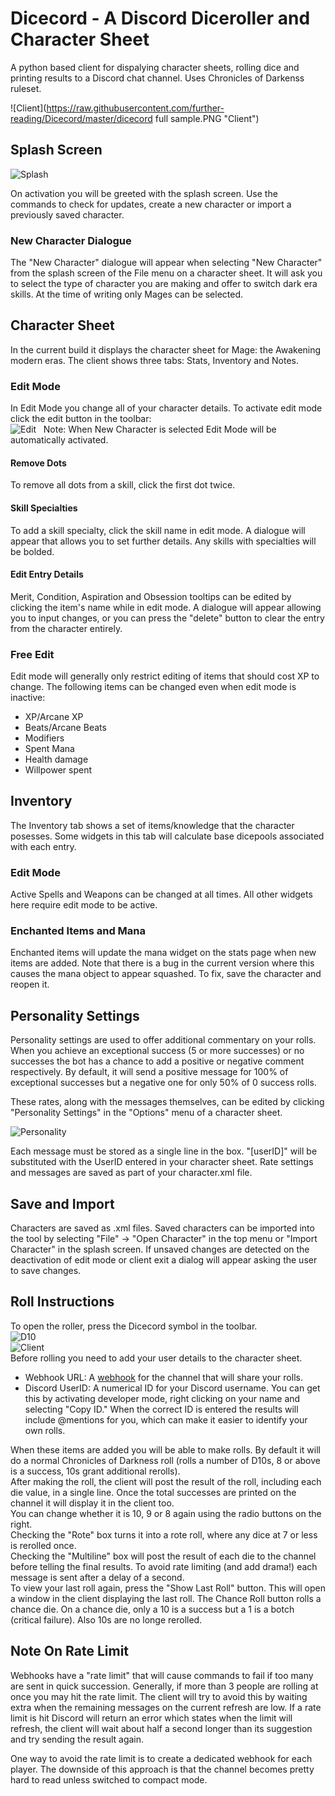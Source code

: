 # Dicecord - A Discord Diceroller and Character Sheet
A python based client for dispalying character sheets, rolling dice and printing results to a Discord chat channel. Uses Chronicles of Darkenss ruleset.

![Client](https://raw.githubusercontent.com/further-reading/Dicecord/master/dicecord full sample.PNG "Client")  

## Splash Screen
![Splash](https://raw.githubusercontent.com/further-reading/Dicecord/master/splash.PNG "Splash Screen")

On activation you will be greeted with the splash screen. Use the commands to check for updates, create a new character or import a previously saved character.

### New Character Dialogue
The "New Character" dialogue will appear when selecting "New Character" from the splash screen of the File menu on a character sheet. It will ask you to select the type of character you are making and offer to switch dark era skills. At the time of writing only Mages can be selected.

## Character Sheet
In the current build it displays the character sheet for Mage: the Awakening modern eras. The client shows three tabs: Stats, Inventory and Notes.

### Edit Mode
In Edit Mode you change all of your character details. To activate edit mode click the edit button in the toolbar:  
![Edit](https://raw.githubusercontent.com/further-reading/Dicecord/master/code/images/edit.ico "Edit")  
Note: When New Character is selected Edit Mode will be automatically activated.

#### Remove Dots
To remove all dots from a skill, click the first dot twice.

#### Skill Specialties
To add a skill specialty, click the skill name in edit mode. A dialogue will appear that allows you to set further details. Any skills with specialties will be bolded.

#### Edit Entry Details
Merit, Condition, Aspiration and Obsession tooltips can be edited by clicking the item's name while in edit mode. A dialogue will appear allowing you to input changes, or you can press the "delete" button to clear the entry from the character entirely.

### Free Edit
Edit mode will generally only restrict editing of items that should cost XP to change. The following items can be changed even when edit mode is inactive:

- XP/Arcane XP
- Beats/Arcane Beats
- Modifiers
- Spent Mana
- Health damage
- Willpower spent

## Inventory
The Inventory tab shows a set of items/knowledge that the character posesses. Some widgets in this tab will calculate base dicepools associated with each entry.

### Edit Mode
Active Spells and Weapons can be changed at all times. All other widgets here require edit mode to be active.

### Enchanted Items and Mana
Enchanted items will update the mana widget on the stats page when new items are added. Note that there is a bug in the current version where this causes the mana object to appear squashed. To fix, save the character and reopen it.

## Personality Settings
Personality settings are used to offer additional commentary on your rolls. When you achieve an exceptional success (5 or more successes) or no successes the bot has a chance to add a positive or negative comment respectively. By default, it will send a positive message for 100% of exceptional successes but a negative one for only 50% of 0 success rolls.

These rates, along with the messages themselves, can be edited by clicking "Personality Settings" in the "Options" menu of a character sheet.

![Personality](https://raw.githubusercontent.com/further-reading/Dicecord/master/personality.PNG "Personality")

Each message must be stored as a single line in the box. "[userID]" will be substituted with the UserID entered in your character sheet. Rate settings and messages are saved as part of your character.xml file.

## Save and Import
Characters are saved as .xml files. Saved characters can be imported into the tool by selecting "File" -> "Open Character" in the top menu or "Import Character" in the splash screen. If unsaved changes are detected on the deactivation of edit mode or client exit a dialog will appear asking the user to save changes.

## Roll Instructions
To open the roller, press the Dicecord symbol in the toolbar.  
![D10](https://raw.githubusercontent.com/further-reading/Dicecord/master/code/images/D10.ico "D10")  
![Client](https://raw.githubusercontent.com/further-reading/Dicecord/master/client.PNG "Client")  
Before rolling you need to add your user details to the character sheet.
* Webhook URL: A [webhook](https://support.discordapp.com/hc/en-us/articles/228383668-Intro-to-Webhooks) for the channel that will share your rolls.
* Discord UserID: A numerical ID for your Discord username. You can get this by activating developer mode, right clicking on your name and selecting "Copy ID." When the correct ID is entered the results will include @mentions for you, which can make it easier to identify your own rolls.

When these items are added you will be able to make rolls. By default it will do a normal Chronicles of Darkness roll (rolls a number of D10s, 8 or above is a success, 10s grant additional rerolls).  
After making the roll, the client will post the result of the roll, including each die value, in a single line.
Once the total successes are printed on the channel it will display it in the client too.  
You can change whether it is 10, 9 or 8 again using the radio buttons on the right.  
Checking the "Rote" box turns it into a rote roll, where any dice at 7 or less is rerolled once.  
Checking the "Multiline" box will post the result of each die to the channel before telling the final results. To avoid rate limiting (and add drama!) each message is sent after a delay of a second.  
To view your last roll again, press the "Show Last Roll" button. This will open a window in the client displaying the last roll.
The Chance Roll button rolls a chance die. On a chance die, only a 10 is a success but a 1 is a botch (critical failure). Also 10s are no longe rerolled.  

## Note On Rate Limit
Webhooks have a "rate limit" that will cause commands to fail if too many are sent in quick succession. Generally, if more than 3 people are rolling at once you may hit the rate limit. The client will try to avoid this by waiting extra when the remaining messages on the current refresh are low. If a rate limit is hit Discord will return an error which states when the limit will refresh, the client will wait about half a second longer than its suggestion and try sending the result again.

One way to avoid the rate limit is to create a dedicated webhook for each player. The downside of this approach is that the channel becomes pretty hard to read unless switched to compact mode.
